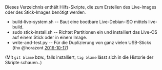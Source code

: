 Dieses Verzeichnis enthält Hilfs-Skripte, die zum Erstellen des Live-Images oder des Stick-Images benötigt werden.

* build-live-system.sh	--	Baut eine bootbare Live-Debian-ISO mittels live-build.
* sudo stick-install.sh	--	Richtet Partitionen ein und installiert das Live-OS auf einem Stick oder in einem Image.
* write-and-test.py	--	Für die Duplizierung von ganz vielen USB-Sticks (thx @horazont [2016-10-17](https://github.com/fsfw-dresden/usb-live-linux/issues/29#issuecomment-254183176))

(Mit `git blame` bzw., falls installiert, `tig blame` lässt sich in die Historie der Skripte schauen..)
